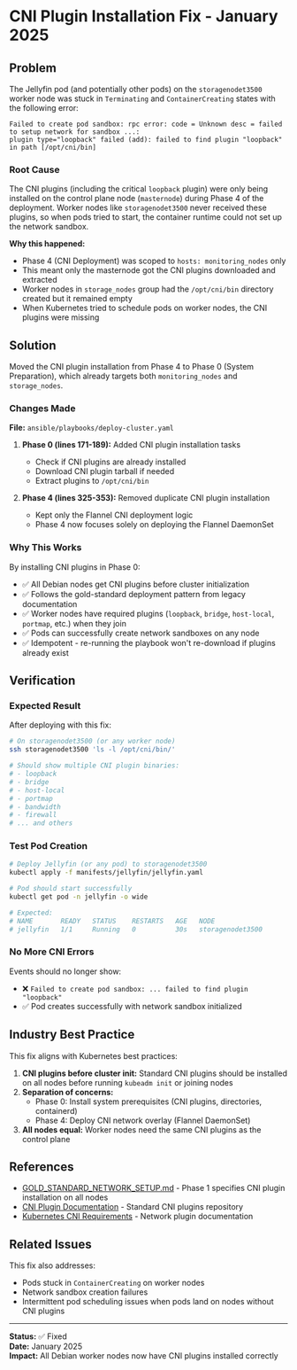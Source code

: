 # CNI Plugin Installation Fix - January 2025

## Problem

The Jellyfin pod (and potentially other pods) on the `storagenodet3500` worker node was stuck in `Terminating` and `ContainerCreating` states with the following error:

```
Failed to create pod sandbox: rpc error: code = Unknown desc = failed to setup network for sandbox ...: 
plugin type="loopback" failed (add): failed to find plugin "loopback" in path [/opt/cni/bin]
```

### Root Cause

The CNI plugins (including the critical `loopback` plugin) were only being installed on the control plane node (`masternode`) during Phase 4 of the deployment. Worker nodes like `storagenodet3500` never received these plugins, so when pods tried to start, the container runtime could not set up the network sandbox.

**Why this happened:**
- Phase 4 (CNI Deployment) was scoped to `hosts: monitoring_nodes` only
- This meant only the masternode got the CNI plugins downloaded and extracted
- Worker nodes in `storage_nodes` group had the `/opt/cni/bin` directory created but it remained empty
- When Kubernetes tried to schedule pods on worker nodes, the CNI plugins were missing

## Solution

Moved the CNI plugin installation from Phase 4 to Phase 0 (System Preparation), which already targets both `monitoring_nodes` and `storage_nodes`.

### Changes Made

**File:** `ansible/playbooks/deploy-cluster.yaml`

1. **Phase 0 (lines 171-189):** Added CNI plugin installation tasks
   - Check if CNI plugins are already installed
   - Download CNI plugin tarball if needed
   - Extract plugins to `/opt/cni/bin`
   
2. **Phase 4 (lines 325-353):** Removed duplicate CNI plugin installation
   - Kept only the Flannel CNI deployment logic
   - Phase 4 now focuses solely on deploying the Flannel DaemonSet

### Why This Works

By installing CNI plugins in Phase 0:
- ✅ All Debian nodes get CNI plugins before cluster initialization
- ✅ Follows the gold-standard deployment pattern from legacy documentation
- ✅ Worker nodes have required plugins (`loopback`, `bridge`, `host-local`, `portmap`, etc.) when they join
- ✅ Pods can successfully create network sandboxes on any node
- ✅ Idempotent - re-running the playbook won't re-download if plugins already exist

## Verification

### Expected Result

After deploying with this fix:

```bash
# On storagenodet3500 (or any worker node)
ssh storagenodet3500 'ls -l /opt/cni/bin/'

# Should show multiple CNI plugin binaries:
# - loopback
# - bridge
# - host-local
# - portmap
# - bandwidth
# - firewall
# ... and others
```

### Test Pod Creation

```bash
# Deploy Jellyfin (or any pod) to storagenodet3500
kubectl apply -f manifests/jellyfin/jellyfin.yaml

# Pod should start successfully
kubectl get pod -n jellyfin -o wide

# Expected:
# NAME       READY   STATUS    RESTARTS   AGE   NODE
# jellyfin   1/1     Running   0          30s   storagenodet3500
```

### No More CNI Errors

Events should no longer show:
- ❌ `Failed to create pod sandbox: ... failed to find plugin "loopback"`
- ✅ Pod creates successfully with network sandbox initialized

## Industry Best Practice

This fix aligns with Kubernetes best practices:

1. **CNI plugins before cluster init:** Standard CNI plugins should be installed on all nodes before running `kubeadm init` or joining nodes
2. **Separation of concerns:** 
   - Phase 0: Install system prerequisites (CNI plugins, directories, containerd)
   - Phase 4: Deploy CNI network overlay (Flannel DaemonSet)
3. **All nodes equal:** Worker nodes need the same CNI plugins as the control plane

## References

- [GOLD_STANDARD_NETWORK_SETUP.md](../archive/legacy-docs/old-docs/GOLD_STANDARD_NETWORK_SETUP.md) - Phase 1 specifies CNI plugin installation on all nodes
- [CNI Plugin Documentation](https://github.com/containernetworking/plugins) - Standard CNI plugins repository
- [Kubernetes CNI Requirements](https://kubernetes.io/docs/concepts/extend-kubernetes/compute-storage-net/network-plugins/) - Network plugin documentation

## Related Issues

This fix also addresses:
- Pods stuck in `ContainerCreating` on worker nodes
- Network sandbox creation failures
- Intermittent pod scheduling issues when pods land on nodes without CNI plugins

---

**Status:** ✅ Fixed  
**Date:** January 2025  
**Impact:** All Debian worker nodes now have CNI plugins installed correctly
